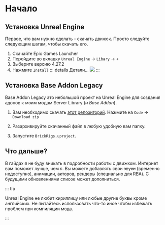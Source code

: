 # Начало

## Установка Unreal Engine

Первое, что вам нужно сделать - скачать движок. Просто следуйте следующим шагам, чтобы скачать его.
1. Скачайте Epic Games Launcher
2. Перейдите во вкладку `Unreal Engine` -> `Libary` -> `+`
3. Выберите версию 4.27.2
4. Нажмите `Install`
::: details Детали...
<img src="https://d1iv7db44yhgxn.cloudfront.net/documentation/images/2c05a1e2-5a5f-4f9c-959d-70659feaecec/installunrealengine4-windows.png"></img>
:::


## Установка Base Addon Legacy

Base Addon Legacy это небольшой проект на Unreal Engine для создания адонов к моим модам Server Library (*и Base Addon*).

1. Вам необходимо скачать [этот репозиторий](https://github.com/Redactov-Projects/BaseAddonLegacy-). Нажмите на `Code` -> `Download zip`

2. Разархивируйте скачанный файл в любую удобную вам папку.
3. Запустите `BrickRigs.uproject`.


## Что дальше?

В гайдах я не буду вникать в подробности работы с движком. Интернет вам поможет лучше, чем я.
Вы можете добавлять свои ~~звуки~~ (временно недоступно), анимации, акторов, рендеры (специально для RBA). С будущими обновлениями список может дополниться.

::: tip

Unreal Engine не любит кириллицу или любые другие буквы кроме английских. Не пытайтесь использовать что-то иное чтобы избежать проблем при компиляции мода.

:::